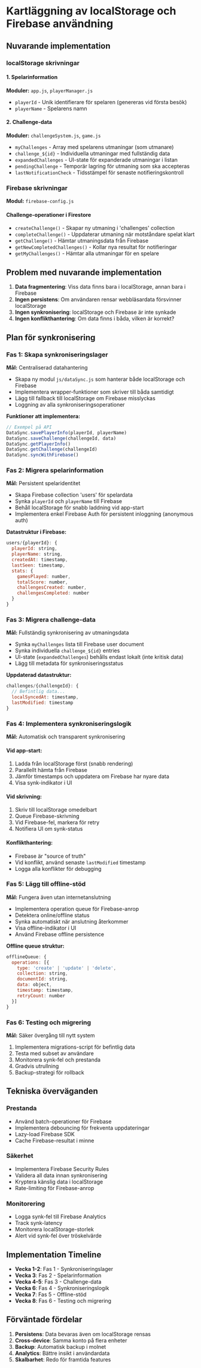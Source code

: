 # Kartläggning av localStorage och Firebase användning

## Nuvarande implementation

### localStorage skrivningar

#### 1. Spelarinformation
**Moduler:** `app.js`, `playerManager.js`
- `playerId` - Unik identifierare för spelaren (genereras vid första besök)
- `playerName` - Spelarens namn

#### 2. Challenge-data
**Moduler:** `challengeSystem.js`, `game.js`
- `myChallenges` - Array med spelarens utmaningar (som utmanare)
- `challenge_${id}` - Individuella utmaningar med fullständig data
- `expandedChallenges` - UI-state för expanderade utmaningar i listan
- `pendingChallenge` - Temporär lagring för utmaning som ska accepteras
- `lastNotificationCheck` - Tidsstämpel för senaste notifieringskontroll

### Firebase skrivningar

**Modul:** `firebase-config.js`

#### Challenge-operationer i Firestore
- `createChallenge()` - Skapar ny utmaning i 'challenges' collection
- `completeChallenge()` - Uppdaterar utmaning när motståndare spelat klart
- `getChallenge()` - Hämtar utmaningsdata från Firebase
- `getNewCompletedChallenges()` - Kollar nya resultat för notifieringar
- `getMyChallenges()` - Hämtar alla utmaningar för en spelare

## Problem med nuvarande implementation

1. **Data fragmentering**: Viss data finns bara i localStorage, annan bara i Firebase
2. **Ingen persistens**: Om användaren rensar webbläsardata försvinner localStorage
3. **Ingen synkronisering**: localStorage och Firebase är inte synkade
4. **Ingen konflikthantering**: Om data finns i båda, vilken är korrekt?

## Plan för synkronisering

### Fas 1: Skapa synkroniseringslager
**Mål:** Centraliserad datahantering

- Skapa ny modul `js/dataSync.js` som hanterar både localStorage och Firebase
- Implementera wrapper-funktioner som skriver till båda samtidigt
- Lägg till fallback till localStorage om Firebase misslyckas
- Loggning av alla synkroniseringsoperationer

**Funktioner att implementera:**
```javascript
// Exempel på API
DataSync.savePlayerInfo(playerId, playerName)
DataSync.saveChallenge(challengeId, data)
DataSync.getPlayerInfo()
DataSync.getChallenge(challengeId)
DataSync.syncWithFirebase()
```

### Fas 2: Migrera spelarinformation
**Mål:** Persistent spelaridentitet

- Skapa Firebase collection 'users' för spelardata
- Synka `playerId` och `playerName` till Firebase
- Behåll localStorage för snabb laddning vid app-start
- Implementera enkel Firebase Auth för persistent inloggning (anonymous auth)

**Datastruktur i Firebase:**
```javascript
users/{playerId}: {
  playerId: string,
  playerName: string,
  createdAt: timestamp,
  lastSeen: timestamp,
  stats: {
    gamesPlayed: number,
    totalScore: number,
    challengesCreated: number,
    challengesCompleted: number
  }
}
```

### Fas 3: Migrera challenge-data
**Mål:** Fullständig synkronisering av utmaningsdata

- Synka `myChallenges` lista till Firebase user document
- Synka individuella `challenge_${id}` entries
- UI-state (`expandedChallenges`) behålls endast lokalt (inte kritisk data)
- Lägg till metadata för synkroniseringsstatus

**Uppdaterad datastruktur:**
```javascript
challenges/{challengeId}: {
  // Befintlig data...
  localSyncedAt: timestamp,
  lastModified: timestamp
}
```

### Fas 4: Implementera synkroniseringslogik
**Mål:** Automatisk och transparent synkronisering

#### Vid app-start:
1. Ladda från localStorage först (snabb rendering)
2. Parallellt hämta från Firebase
3. Jämför timestamps och uppdatera om Firebase har nyare data
4. Visa synk-indikator i UI

#### Vid skrivning:
1. Skriv till localStorage omedelbart
2. Queue Firebase-skrivning
3. Vid Firebase-fel, markera för retry
4. Notifiera UI om synk-status

#### Konflikthantering:
- Firebase är "source of truth"
- Vid konflikt, använd senaste `lastModified` timestamp
- Logga alla konflikter för debugging

### Fas 5: Lägg till offline-stöd
**Mål:** Fungera även utan internetanslutning

- Implementera operation queue för Firebase-anrop
- Detektera online/offline status
- Synka automatiskt när anslutning återkommer
- Visa offline-indikator i UI
- Använd Firebase offline persistence

**Offline queue struktur:**
```javascript
offlineQueue: {
  operations: [{
    type: 'create' | 'update' | 'delete',
    collection: string,
    documentId: string,
    data: object,
    timestamp: timestamp,
    retryCount: number
  }]
}
```

### Fas 6: Testing och migrering
**Mål:** Säker övergång till nytt system

1. Implementera migrations-script för befintlig data
2. Testa med subset av användare
3. Monitorera synk-fel och prestanda
4. Gradvis utrullning
5. Backup-strategi för rollback

## Tekniska överväganden

### Prestanda
- Använd batch-operationer för Firebase
- Implementera debouncing för frekventa uppdateringar
- Lazy-load Firebase SDK
- Cache Firebase-resultat i minne

### Säkerhet
- Implementera Firebase Security Rules
- Validera all data innan synkronisering
- Kryptera känslig data i localStorage
- Rate-limiting för Firebase-anrop

### Monitorering
- Logga synk-fel till Firebase Analytics
- Track synk-latency
- Monitorera localStorage-storlek
- Alert vid synk-fel över tröskelvärde

## Implementation Timeline

- **Vecka 1-2**: Fas 1 - Synkroniseringslager
- **Vecka 3**: Fas 2 - Spelarinformation
- **Vecka 4-5**: Fas 3 - Challenge-data
- **Vecka 6**: Fas 4 - Synkroniseringslogik
- **Vecka 7**: Fas 5 - Offline-stöd
- **Vecka 8**: Fas 6 - Testing och migrering

## Förväntade fördelar

1. **Persistens**: Data bevaras även om localStorage rensas
2. **Cross-device**: Samma konto på flera enheter
3. **Backup**: Automatisk backup i molnet
4. **Analytics**: Bättre insikt i användardata
5. **Skalbarhet**: Redo för framtida features
